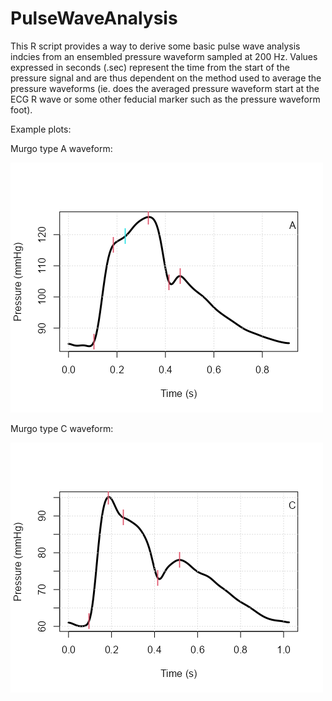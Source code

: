# PulseWaveAnalysis

This R script provides a way to derive some basic pulse wave analysis indcies from an ensembled pressure waveform sampled at 200 Hz. Values expressed in seconds (.sec) represent the time from the start of the pressure signal and are thus dependent on the method used to average the pressure waveforms (ie. does the averaged pressure waveform start at the ECG R wave or some other feducial marker such as the pressure waveform foot).

Example plots:


Murgo type A waveform:

![Murgo type A](TypeA.png)

Murgo type C waveform:

![Murgo type C](TypeC.png)
